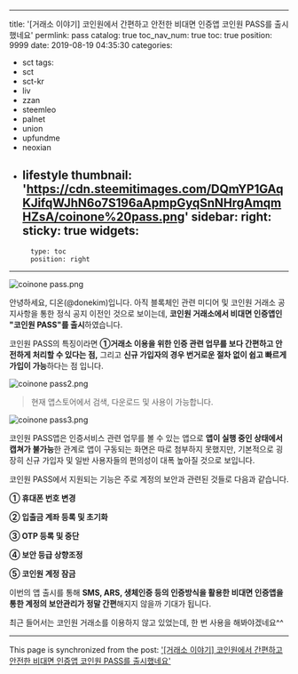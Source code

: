 
---
title: '[거래소 이야기] 코인원에서 간편하고 안전한 비대면 인증앱 코인원 PASS를 출시했네요'
permlink: pass
catalog: true
toc_nav_num: true
toc: true
position: 9999
date: 2019-08-19 04:35:30
categories:
- sct
tags:
- sct
- sct-kr
- liv
- zzan
- steemleo
- palnet
- union
- upfundme
- neoxian
- lifestyle
thumbnail: 'https://cdn.steemitimages.com/DQmYP1GAqKJifqWJhN6o7S196aApmpGyqSnNHrgAmqmHZsA/coinone%20pass.png'
sidebar:
    right:
        sticky: true
widgets:
    -
        type: toc
        position: right
---


![coinone pass.png](https://cdn.steemitimages.com/DQmYP1GAqKJifqWJhN6o7S196aApmpGyqSnNHrgAmqmHZsA/coinone%20pass.png)

안녕하세요, 디온(@donekim)입니다. 아직 블록체인 관련 미디어 및 코인원 거래소 공지사항을 통한 정식 공지 이전인 것으로 보이는데, **코인원 거래소에서 비대면 인증앱인 "코인원 PASS"를 출시**하였습니다. 

코인원 PASS의 특징이라면 **①거래소 이용을 위한 인증 관련 업무를 보다 간편하고 안전하게 처리할 수 있다는 점,** 그리고 **신규 가입자의 경우 번거로운 절차 없이 쉽고 빠르게 가입이 가능**하다는 점 입니다.


![coinone pass2.png](https://cdn.steemitimages.com/DQmRPyzorVUSmhVsoQnZFK17frhmQfxG4sug3WhrgwyMATV/coinone%20pass2.png)


> 현재 앱스토어에서 검색, 다운로드 및 사용이 가능합니다.

![coinone pass3.png](https://cdn.steemitimages.com/DQmdMtsuK4nutgbAjM6YbkGrEKJg8BFL7hQV7BN1BZYyXkt/coinone%20pass3.png)

코인원 PASS앱은 인증서비스 관련 업무를 볼 수 있는 앱으로 **앱이 실행 중인 상태에서 캡쳐가 불가능**한 관계로 앱이 구동되는 화면은 따로 첨부하지 못했지만, 기본적으로 굉장히 신규 가입자 및 일반 사용자들의 편의성이 대폭 높아질 것으로 보입니다. 

코인원 PASS에서 지원되는 기능은 주로 계정의 보안과 관련된 것들로 다음과 같습니다.

**① 휴대폰 번호 변경**

**② 입출금 계좌 등록 및 초기화**

**③ OTP 등록 및 중단**

**④ 보안 등급 상향조정**

**⑤ 코인원 계정 잠금**

이번의 앱 출시를 통해 **SMS, ARS, 생체인증 등의 인증방식을 활용한 비대면 인증앱을 통한 계정의 보안관리가 정말 간편**해지지 않을까 기대가 됩니다. 

최근 들어서는 코인원 거래소를 이용하지 않고 있었는데, 한 번 사용을 해봐야겠네요^^

- - -

This page is synchronized from the post: ['[거래소 이야기] 코인원에서 간편하고 안전한 비대면 인증앱 코인원 PASS를 출시했네요'](https://steemit.com/@donekim/pass)

